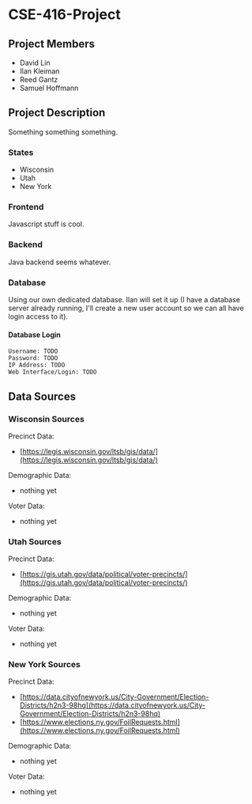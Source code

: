 # CSE-416-Project

## Project Members

- David Lin
- Ilan Kleiman
- Reed Gantz
- Samuel Hoffmann

## Project Description

Something something something.

### States

- Wisconsin
- Utah
- New York

### Frontend

Javascript stuff is cool.

### Backend

Java backend seems whatever.

### Database

Using our own dedicated database. Ilan will set it up (I have a database server already running, I'll create a new user account so we can all have login access to it).

#### Database Login

```text
Username: TODO
Password: TODO
IP Address: TODO
Web Interface/Login: TODO
```

## Data Sources

### Wisconsin Sources

Precinct Data:
- [https://legis.wisconsin.gov/ltsb/gis/data/](https://legis.wisconsin.gov/ltsb/gis/data/)

Demographic Data:
- nothing yet

Voter Data:
- nothing yet

### Utah Sources

Precinct Data:
- [https://gis.utah.gov/data/political/voter-precincts/](https://gis.utah.gov/data/political/voter-precincts/)

Demographic Data:
- nothing yet

Voter Data:
- nothing yet


### New York Sources

Precinct Data: 
- [https://data.cityofnewyork.us/City-Government/Election-Districts/h2n3-98hq](https://data.cityofnewyork.us/City-Government/Election-Districts/h2n3-98hq)
- [https://www.elections.ny.gov/FoilRequests.html](https://www.elections.ny.gov/FoilRequests.html)

Demographic Data:
- nothing yet

Voter Data:
- nothing yet

